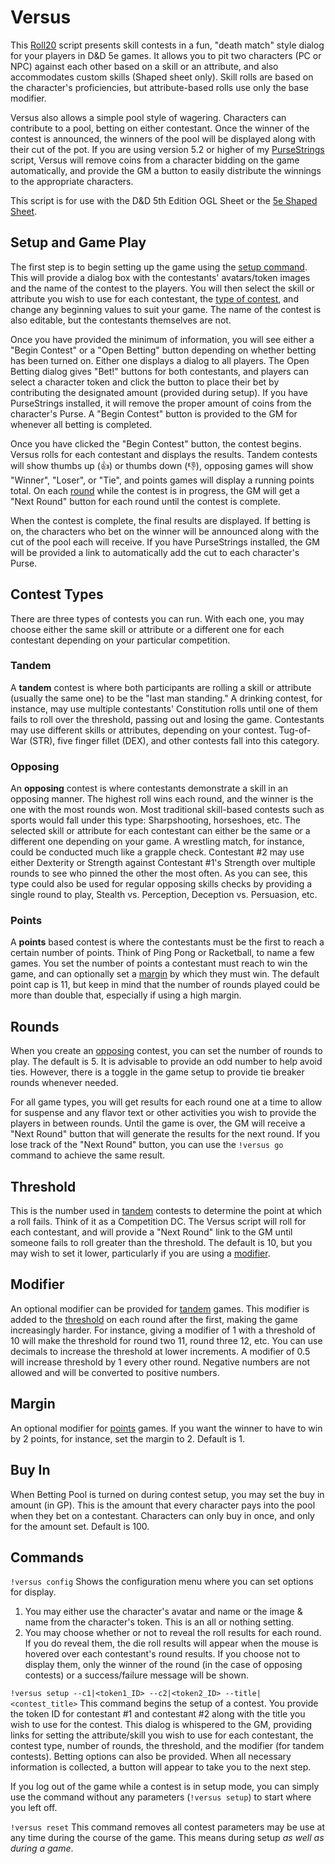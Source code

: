 # Versus
This [Roll20](http://roll20.net/) script presents skill contests in a fun, "death match" style dialog for your players in D&D 5e games. It allows you to pit two characters (PC or NPC) against each other based on a skill or an attribute, and also accommodates custom skills (Shaped sheet only). Skill rolls are based on the character's proficiencies, but attribute-based rolls use only the base modifier.

Versus also allows a simple pool style of wagering. Characters can contribute to a pool, betting on either contestant. Once the winner of the contest is announced, the winners of the pool will be displayed along with their cut of the pot. If you are using version 5.2 or higher of my [PurseStrings](https://github.com/blawson69/PurseStrings) script, Versus will remove coins from a character bidding on the game automatically, and provide the GM a button to easily distribute the winnings to the appropriate characters.

This script is for use with the D&D 5th Edition OGL Sheet or the [5e Shaped Sheet](http://github.com/mlenser/roll20-character-sheets/tree/master/5eShaped).

## Setup and Game Play
The first step is to begin setting up the game using the [setup command](#commands). This will provide a dialog box with the contestants' avatars/token images and the name of the contest to the players. You will then select the skill or attribute you wish to use for each contestant, the [type of contest](#contest-types), and change any beginning values to suit your game. The name of the contest is also editable, but the contestants themselves are not.

Once you have provided the minimum of information, you will see either a "Begin Contest" or a "Open Betting" button depending on whether betting has been turned on. Either one displays a dialog to all players. The Open Betting dialog gives "Bet!" buttons for both contestants, and players can select a character token and click the button to place their bet by contributing the designated amount (provided during setup). If you have PurseStrings installed, it will remove the proper amount of coins from the character's Purse. A "Begin Contest" button is provided to the GM for whenever all betting is completed.

Once you have clicked the "Begin Contest" button, the contest begins. Versus rolls for each contestant and displays the results. Tandem contests will show thumbs up (👍) or thumbs down (👎), opposing games will show "Winner", "Loser", or "Tie", and points games will display a running points total. On each [round](#rounds) while the contest is in progress, the GM will get a "Next Round" button for each round until the contest is complete.

When the contest is complete, the final results are displayed. If betting is on, the characters who bet on the winner will be announced along with the cut of the pool each will receive. If you have PurseStrings installed, the GM will be provided a link to automatically add the cut to each character's Purse.

## Contest Types
There are three types of contests you can run. With each one, you may choose either the same skill or attribute or a different one for each contestant depending on your particular competition.

### Tandem
A **tandem** contest is where both participants are rolling a skill or attribute (usually the same one) to be the "last man standing." A drinking contest, for instance, may use multiple contestants' Constitution rolls until one of them fails to roll over the threshold, passing out and losing the game. Contestants may use different skills or attributes, depending on your contest. Tug-of-War (STR), five finger fillet (DEX), and other contests fall into this category.

### Opposing
An **opposing** contest is where contestants demonstrate a skill in an opposing manner. The highest roll wins each round, and the winner is the one with the most rounds won. Most traditional skill-based contests such as sports would fall under this type: Sharpshooting, horseshoes, etc. The selected skill or attribute for each contestant can either be the same or a different one depending on your game. A wrestling match, for instance, could be conducted much like a grapple check. Contestant #2 may use either Dexterity or Strength against Contestant #1's Strength over multiple rounds to see who pinned the other the most often. As you can see, this type could also be used for regular opposing skills checks by providing a single round to play, Stealth vs. Perception, Deception vs. Persuasion, etc.

### Points
A **points** based contest is where the contestants must be the first to reach a certain number of points. Think of Ping Pong or Racketball, to name a few games. You set the number of points a contestant must reach to win the game, and can optionally set a [margin](#margin) by which they must win. The default point cap is 11, but keep in mind that the number of rounds played could be more than double that, especially if using a high margin.

## Rounds
When you create an [opposing](#opposing) contest, you can set the number of rounds to play. The default is 5. It is advisable to provide an odd number to help avoid ties. However, there is a toggle in the game setup to provide tie breaker rounds whenever needed.

For all game types, you will get results for each round one at a time to allow for suspense and any flavor text or other activities you wish to provide the players in between rounds. Until the game is over, the GM will receive a "Next Round" button that will generate the results for the next round. If you lose track of the "Next Round" button, you can use the `!versus go` command to achieve the same result.

## Threshold
This is the number used in [tandem](#tandem) contests to determine the point at which a roll fails. Think of it as a Competition DC. The Versus script will roll for each contestant, and will provide a "Next Round" link to the GM until someone fails to roll greater than the threshold. The default is 10, but you may wish to set it lower, particularly if you are using a [modifier](#modifier).

## Modifier
An optional modifier can be provided for [tandem](#tandem) games. This modifier is added to the [threshold](#threshold) on each round after the first, making the game increasingly harder. For instance, giving a modifier of 1 with a threshold of 10 will make the threshold for round two 11, round three 12, etc. You can use decimals to increase the threshold at lower increments. A modifier of 0.5 will increase threshold by 1 every other round. Negative numbers are not allowed and will be converted to positive numbers.

## Margin
An optional modifier for [points](#points) games. If you want the winner to have to win by 2 points, for instance, set the margin to 2. Default is 1.

## Buy In
When Betting Pool is turned on during contest setup, you may set the buy in amount (in GP). This is the amount that every character pays into the pool when they bet on a contestant. Characters can only buy in once, and only for the amount set. Default is 100.

## Commands
`!versus config`
Shows the configuration menu where you can set options for display.
1. You may either use the character's avatar and name or the image & name from the character's token. This is an all or nothing setting.
2. You may choose whether or not to reveal the roll results for each round. If you do reveal them, the die roll results will appear when the mouse is hovered over each contestant's round results. If you choose not to display them, only the winner of the round (in the case of opposing contests) or a success/failure message will be shown.

`!versus setup --c1|<token1_ID> --c2|<token2_ID> --title|<contest_title>`
This command begins the setup of a contest. You provide the token ID for contestant #1 and contestant #2 along with the title you wish to use for the contest. This dialog is whispered to the GM, providing links for setting the attribute/skill you wish to use for each contestant, the contest type, number of rounds, the threshold, and the modifier (for tandem contests). Betting options can also be provided. When all necessary information is collected, a button will appear to take you to the next step.

If you log out of the game while a contest is in setup mode, you can simply use the command without any parameters (`!versus setup`) to start where you left off.

`!versus reset`
This command removes all contest parameters may be use at any time during the course of the game. This means during setup *as well as during a game*.

